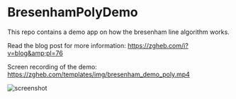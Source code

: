 # BresenhamPolyDemo

This repo contains a demo app on how the bresenham line algorithm works.

Read the blog post for more information:
https://zgheb.com/i?v=blog&amp;pl=76

Screen recording of the demo:
https://zgheb.com/templates/img/bresenham_demo_poly.mp4

![screenshot](https://i.imgur.com/8ydo5We.png)
